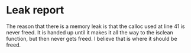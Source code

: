 # Leak report
The reason that there is a memory leak is that the calloc used at line 41 is never freed. It is handed up until it makes it all the way to the isclean function, but then never gets freed. I believe that is where it should be freed. 
